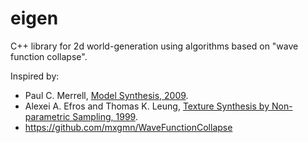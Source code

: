 # eigen

C++ library for 2d world-generation using algorithms based on "wave function collapse".

Inspired by:
* Paul C. Merrell, [Model Synthesis, 2009][2].
* Alexei A. Efros and Thomas K. Leung, [Texture Synthesis by Non-parametric Sampling, 1999][1].
* https://github.com/mxgmn/WaveFunctionCollapse

[1]: https://www2.eecs.berkeley.edu/Research/Projects/CS/vision/papers/efros-iccv99.pdf
[2]: http://graphics.stanford.edu/~pmerrell/thesis.pdf
